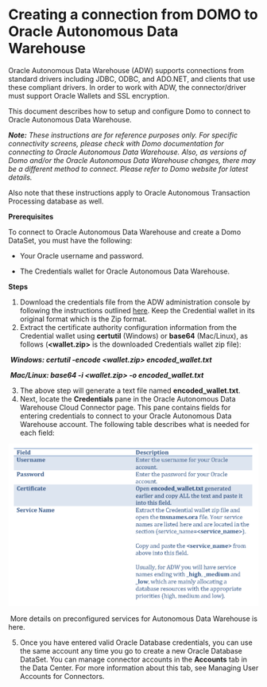 # Creating a connection from DOMO to Oracle Autonomous Data Warehouse 

Oracle Autonomous Data Warehouse (ADW) supports connections from standard drivers including JDBC, ODBC, and ADO.NET, and clients that use these compliant drivers. In order to work with ADW, the connector/driver must support Oracle Wallets and SSL encryption.

This document describes how to setup and configure Domo to connect to Oracle Autonomous Data Warehouse.

***Note:** These instructions are for reference purposes only. For specific connectivity screens, please check with Domo documentation for connecting to Oracle Autonomous Data Warehouse. Also, as versions of Domo and/or the Oracle Autonomous Data Warehouse changes, there may be a different method to connect. Please refer to Domo website for latest details.*

Also note that these instructions apply to Oracle Autonomous Transaction Processing database as well.



**Prerequisites**

To connect to Oracle Autonomous Data Warehouse and create a Domo DataSet, you must have the following:

- Your Oracle username and password.

- The Credentials wallet for Oracle Autonomous Data Warehouse.

  

**Steps**

1. Download the credentials file from the ADW administration console by following the instructions outlined [here](../common/wallet/wallet.md). Keep the Credential wallet in its original format which is the Zip format.
2. Extract the certificate authority configuration information from the Credential wallet using **certutil** (Windows) or **base64** (Mac/Linux), as follows (**<wallet.zip>** is the downloaded Credentials wallet zip file):

​					***Windows: certutil -encode <wallet.zip> encoded_wallet.txt*** 

​					***Mac/Linux: base64 -i <wallet.zip> -o encoded_wallet.txt***

3. The above step will generate a text file named **encoded_wallet.txt**.
4. Next, locate the **Credentials** pane in the Oracle Autonomous Data Warehouse Cloud Connector page. This pane contains fields for entering credentials to connect to your Oracle Autonomous Data Warehouse account. The following table describes what is needed for each field:

![Picture1](./images/DOMOpic1.png)

​		More details on preconfigured services for Autonomous Data Warehouse is here.

5) Once you have entered valid Oracle Database credentials, you can use the same account any time you go to create a new Oracle Database DataSet. You can manage connector accounts in the **Accounts** tab in the Data Center. For more information about this tab, see Managing User Accounts for Connectors.

